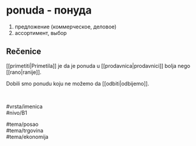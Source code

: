 # ponuda - понуда

1. предложение (коммерческое, деловое)  
2. ассортимент, выбор

## Rečenice

[[primetiti|Primetila]] je da je ponuda u [[prodavnica|prodavnici]] bolja nego [[rano|ranije]].

Dobili smo ponudu koju ne možemo da [[odbiti|odbijemo]].

<br>

#vrsta/imenica  
#nivo/B1  

#tema/posao  
#tema/trgovina  
#tema/ekonomija  
